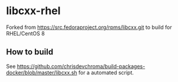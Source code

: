 # libcxx-rhel
Forked from https://src.fedoraproject.org/rpms/libcxx.git to build for RHEL/CentOS 8

## How to build
See https://github.com/chrisdevchroma/build-packages-docker/blob/master/libcxx.sh for a automated script.

